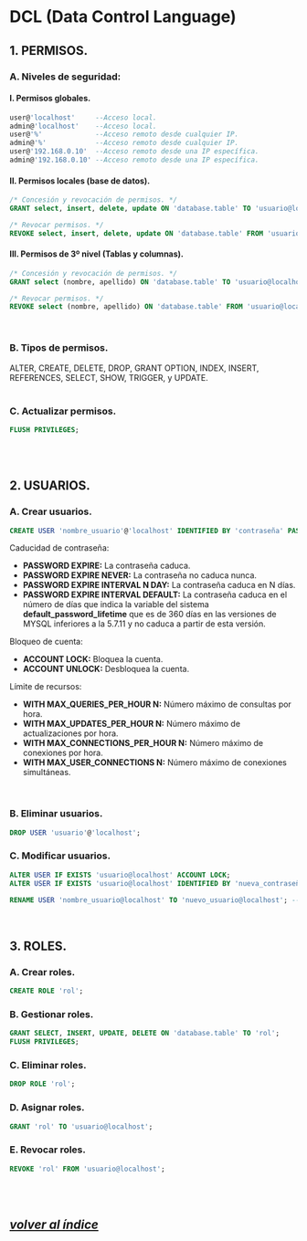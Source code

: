 # DCL (Data Control Language)

## 1. PERMISOS.
### A. Niveles de seguridad:
#### I. Permisos globales.
```sql
user@'localhost'     --Acceso local.
admin@'localhost'    --Acceso local.
user@'%'             --Acceso remoto desde cualquier IP.
admin@'%'            --Acceso remoto desde cualquier IP.
user@'192.168.0.10'  --Acceso remoto desde una IP específica.
admin@'192.168.0.10' --Acceso remoto desde una IP específica.
```
#### II. Permisos locales (base de datos).
```sql
/* Concesión y revocación de permisos. */
GRANT select, insert, delete, update ON 'database.table' TO 'usuario@localhost' --WITH GRANT OPTION permite que el usuario pueda conceder permisos a otros usuarios.

/* Revocar permisos. */
REVOKE select, insert, delete, update ON 'database.table' FROM 'usuario@localhost'
```
#### III. Permisos de 3º nivel (Tablas y columnas).
```sql	
/* Concesión y revocación de permisos. */
GRANT select (nombre, apellido) ON 'database.table' TO 'usuario@localhost' WITH GRANT OPTION

/* Revocar permisos. */
REVOKE select (nombre, apellido) ON 'database.table' FROM 'usuario@localhost'
```
<br>

### B. Tipos de permisos.
ALTER, CREATE, DELETE, DROP, GRANT OPTION, INDEX, INSERT, REFERENCES, SELECT, SHOW, TRIGGER, y UPDATE.  
<br>

### C. Actualizar permisos.
```sql
FLUSH PRIVILEGES;
```
<br><br>

## 2. USUARIOS.
### A. Crear usuarios.
```sql
CREATE USER 'nombre_usuario'@'localhost' IDENTIFIED BY 'contraseña' PASSWORD EXPIRE ACCOUNT LOCK WITH MAX_QUERIES_PER_HOUR 100;
```

Caducidad de contraseña:
- **PASSWORD EXPIRE:** La contraseña caduca.
- **PASSWORD EXPIRE NEVER:** La contraseña no caduca nunca.
- **PASSWORD EXPIRE INTERVAL N DAY:** La contraseña caduca en N días.
- **PASSWORD EXPIRE INTERVAL DEFAULT:** La contraseña caduca en el número de días que indica la variable del sistema **default_password_lifetime** que es de 360 días en las versiones de MYSQL inferiores a la 5.7.11 y no caduca a partir de esta versión.

Bloqueo de cuenta:
- **ACCOUNT LOCK:** Bloquea la cuenta.
- **ACCOUNT UNLOCK:** Desbloquea la cuenta.

Límite de recursos:
- **WITH MAX_QUERIES_PER_HOUR N:** Número máximo de consultas por hora.
- **WITH MAX_UPDATES_PER_HOUR N:** Número máximo de actualizaciones por hora.
- **WITH MAX_CONNECTIONS_PER_HOUR N:** Número máximo de conexiones por hora.
- **WITH MAX_USER_CONNECTIONS N:** Número máximo de conexiones simultáneas.
<br>

### B. Eliminar usuarios.
```sql
DROP USER 'usuario'@'localhost';
```

### C. Modificar usuarios.
```sql
ALTER USER IF EXISTS 'usuario@localhost' ACCOUNT LOCK;                        --Bloquear cuenta.
ALTER USER IF EXISTS 'usuario@localhost' IDENTIFIED BY 'nueva_contraseña';    --Cambiar contraseña.

RENAME USER 'nombre_usuario@localhost' TO 'nuevo_usuario@localhost'; --Cambiar nombre de usuario.
```
<br>

## 3. ROLES.
### A. Crear roles.
```sql
CREATE ROLE 'rol';
```

### B. Gestionar roles.
```sql
GRANT SELECT, INSERT, UPDATE, DELETE ON 'database.table' TO 'rol';
FLUSH PRIVILEGES;
```

### C. Eliminar roles.
```sql
DROP ROLE 'rol';
```

### D. Asignar roles.
```sql
GRANT 'rol' TO 'usuario@localhost';
```

### E. Revocar roles.
```sql
REVOKE 'rol' FROM 'usuario@localhost';
```
<br><br>

## *[volver al índice](../index.md)*